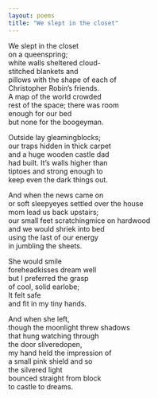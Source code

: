 ```yaml
---
layout: poems
title: "We slept in the closet"
---
```


We slept in the closet\
on a queenspring;\
white walls sheltered cloud-\
stitched blankets and\
pillows with the shape of each of\
Christopher Robin’s friends.\
A map of the world crowded\
rest of the space; there was room\
enough for our bed\
but none for the boogeyman.

Outside lay gleamingblocks;\
our traps hidden in thick carpet\
and a huge wooden castle dad\
had built.  It’s walls higher than\
tiptoes and strong enough to\
keep even the dark things out.

And when the news came on\
or soft sleepyeyes settled over the house\
mom lead us back upstairs;\
our small feet scratchingmice on hardwood\
and we would shriek into bed\
using the last of our energy\
in jumbling the sheets.

She would smile\
foreheadkisses dream well\
but I preferred the grasp\
of cool, solid earlobe;\
It felt safe\
and fit in my tiny hands.

And when she left,\
though the moonlight threw shadows\
that hung watching through\
the door sliveredopen,\
my hand held the impression of\
a small pink shield and so\
the silvered light\
bounced straight from block\
to castle to dreams.

